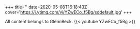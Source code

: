 +++
title=''
date=2020-05-08T16:18:43Z
cover='https://i.ytimg.com/vi/YZwECo_f5Bg/sddefault.jpg'
+++

All content belongs to GlennBeck.
{{< youtube YZwECo_f5Bg >}}
